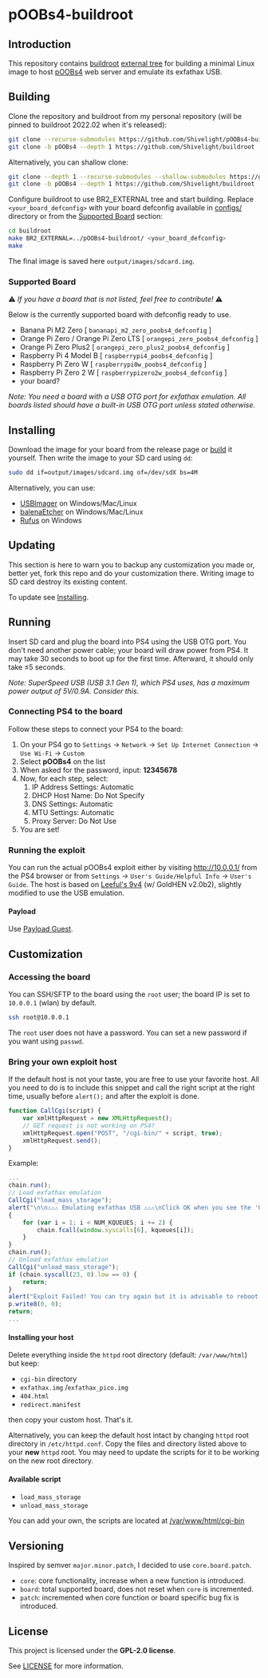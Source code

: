 # pOOBs4-buildroot

## Introduction

This repository contains [buildroot] [external tree][br-external] for building a minimal Linux image to host [pOOBs4] web server and emulate its exfathax USB.

## Building

Clone the repository and buildroot from my personal repository (will be pinned to buildroot 2022.02 when it's released):

```sh
git clone --recurse-submodules https://github.com/Shivelight/pOOBs4-buildroot
git clone -b pOOBs4 --depth 1 https://github.com/Shivelight/buildroot
```
Alternatively, you can shallow clone:
```sh
git clone --depth 1 --recurse-submodules --shallow-submodules https://github.com/Shivelight/pOOBs4-buildroot.git
git clone -b pOOBs4 --depth 1 https://github.com/Shivelight/buildroot
```
Configure buildroot to use BR2_EXTERNAL tree and start building. Replace `<your_board_defconfig>` with your board defconfig available in [configs/](configs) directory or from the [Supported Board](#supported-board) section:

```sh
cd buildroot
make BR2_EXTERNAL=../pOOBs4-buildroot/ <your_board_defconfig>
make
```

The final image is saved here `output/images/sdcard.img`.

### Supported Board

⚠️ _If you have a board that is not listed, feel free to contribute!_ ⚠️

Below is the currently supported board with defconfig ready to use.

- Banana Pi M2 Zero [ `bananapi_m2_zero_poobs4_defconfig` ]
- Orange Pi Zero / Orange Pi Zero LTS [ `orangepi_zero_poobs4_defconfig` ]
- Orange Pi Zero Plus2 [ `orangepi_zero_plus2_poobs4_defconfig` ]
- Raspberry Pi 4 Model B [ `raspberrypi4_poobs4_defconfig` ]
- Raspberry Pi Zero W [ `raspberrypi0w_poobs4_defconfig` ]
- Raspberry Pi Zero 2 W [ `raspberrypizero2w_poobs4_defconfig` ]
- your board?

_Note: You need a board with a USB OTG port for exfathax emulation. All boards listed should have a built-in USB OTG port unless stated otherwise._

## Installing

Download the image for your board from the release page or [build](#building) it yourself. Then write the image to your SD card using `dd`:

```sh
sudo dd if=output/images/sdcard.img of=/dev/sdX bs=4M
```

Alternatively, you can use:

- [USBImager](https://bztsrc.gitlab.io/usbimager/) on Windows/Mac/Linux
- [balenaEtcher](https://www.balena.io/etcher/) on Windows/Mac/Linux
- [Rufus](https://rufus.ie) on Windows

## Updating

This section is here to warn you to backup any customization you made or, better yet, fork this repo and do your customization there. Writing image to SD card destroy its existing content.

To update see [Installing](#installing).

## Running

Insert SD card and plug the board into PS4 using the USB OTG port. You don't need another power cable; your board will draw power from PS4. It may take 30 seconds to boot up for the first time. Afterward, it should only take ≤5 seconds.

_Note: SuperSpeed USB (USB 3.1 Gen 1), which PS4 uses, has a maximum power output of 5V/0.9A. Consider this._

### Connecting PS4 to the board

Follow these steps to connect your PS4 to the board:

1. On your PS4 go to `Settings` -> `Network` -> `Set Up Internet Connection` -> `Use Wi-Fi` -> `Custom`
2. Select **pOOBs4** on the list
3. When asked for the password, input: **12345678**
4. Now, for each step, select:
	1. IP Address Settings: Automatic
	2. DHCP Host Name: Do Not Specify
	3. DNS Settings: Automatic
	4. MTU Settings: Automatic
	5. Proxy Server: Do Not Use
5. You are set!

### Running the exploit

You can run the actual pOOBs4 exploit either by visiting http://10.0.0.1/ from the PS4 browser or from `Settings` -> `User's Guide/Helpful Info` -> `User's Guide`. The host is based on [Leeful's 9v4](https://github.com/Leeful/leeful.github.io/tree/master/9v4) (w/ GoldHEN v2.0b2), slightly modified to use the USB emulation.

#### Payload

Use [Payload Guest][payload-guest].

## Customization

### Accessing the board

You can SSH/SFTP to the board using the `root` user; the board IP is set to `10.0.0.1` (wlan) by default.

```sh
ssh root@10.0.0.1
```

The `root` user does not have a password. You can set a new password if you want using `passwd`.

### Bring your own exploit host

If the default host is not your taste, you are free to use your favorite host. All you need to do is to include this snippet and call the right script at the right time, usually before `alert();` and after the exploit is done.

```javascript
function CallCgi(script) {
    var xmlHttpRequest = new XMLHttpRequest();
    // GET request is not working on PS4?
    xmlHttpRequest.open("POST", "/cgi-bin/" + script, true);
    xmlHttpRequest.send();
}
```

Example:

```javascript
...
chain.run();
// Load exfathax emulation
CallCgi("load_mass_storage");
alert("\n\n⚠⚠⚠ Emulating exfathax USB ⚠⚠⚠\nClick OK when you see the 'USB unsupported' popup notification.");
{
	for (var i = 1; i < NUM_KQUEUES; i += 2) {
		chain.fcall(window.syscalls[6], kqueues[i]);
	}
}
chain.run();
// Unload exfathax emulation
CallCgi("unload_mass_storage");
if (chain.syscall(23, 0).low == 0) {
	return;
}
alert("Exploit Failed! You can try again but it is advisable to reboot instead.");
p.write8(0, 0);
return;
...
```

#### Installing your host

Delete everything inside the `httpd` root directory (default: `/var/www/html`) but keep:

- `cgi-bin` directory
- `exfathax.img` /`exfathax_pico.img`
- `404.html`
- `redirect.manifest`

then copy your custom host. That's it.

Alternatively, you can keep the default host intact by changing `httpd` root directory in `/etc/httpd.conf`. Copy the files and directory listed above to your **new** `httpd` root. You may need to update the scripts for it to be working on the new root directory.

#### Available script

- `load_mass_storage`
- `unload_mass_storage`

You can add your own, the scripts are located at [/var/www/html/cgi-bin](board/poobs4/common/rootfs_overlay/var/www/html/cgi-bin)

## Versioning

Inspired by semver `major.minor.patch`, I decided to use `core.board.patch`.

- `core`: core functionality, increase when a new function is introduced.
- `board`: total supported board, does not reset when `core` is incremented.
- `patch`: incremented when core function or board specific bug fix is introduced.

## License

This project is licensed under the **GPL-2.0 license**.

See [LICENSE](LICENSE) for more information.

[pOOBs4]: https://github.com/ChendoChap/pOOBs4
[payload-guest]: https://github.com/Al-Azif/ps4-payload-guest
[buildroot]: https://buildroot.org
[br-external]: https://buildroot.org/downloads/manual/manual.html#outside-br-custom
